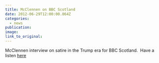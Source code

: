 ```yaml
---
title: McClennen on BBC Scotland
date: 2012-06-29T12:00:00.864Z
categories: 
  - news
publication:
image:
link_to_original:
---
```



McClennen interview on satire in the Trump era for BBC Scotland.&nbsp; Have a listen [here](https://www.bbc.co.uk/programmes/p04tt04c)